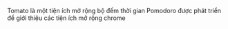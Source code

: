 Tomato là một tiện ích mở rộng bộ đếm thời gian Pomodoro được phát triển để giới thiệu các tiện ích mở rộng chrome